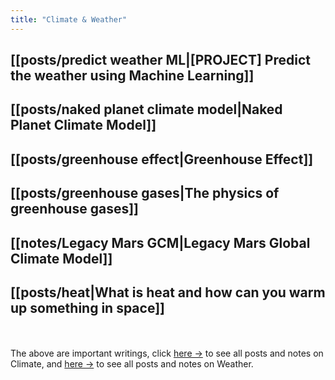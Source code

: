 ```yaml
---
title: "Climate & Weather"
---
```


## [[posts/predict weather ML|[PROJECT] Predict the weather using Machine Learning]]

## [[posts/naked planet climate model|Naked Planet Climate Model]]

## [[posts/greenhouse effect|Greenhouse Effect]]

## [[posts/greenhouse gases|The physics of greenhouse gases]]

## [[notes/Legacy Mars GCM|Legacy Mars Global Climate Model]]

## [[posts/heat|What is heat and how can you warm up something in space]]


<br></br>
The above are important writings, click <a href="/quartz/tags/climate">here →</a> to see all posts and notes on Climate, and <a href="/quartz/tags/weather">here →</a> to see all posts and notes on Weather.


